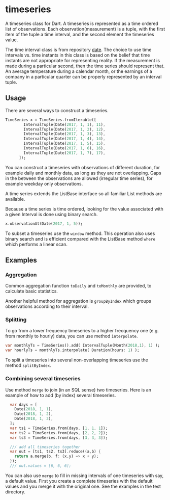 # timeseries

A timeseries class for Dart.  A timeseries is represented as a time ordered 
list of observations.  Each observation(measurement) is a tuple, with the 
first item of the tuple a time interval, and the second element the 
timeseries value. 

The time interval class is from repository [date].  The choice to use 
time intervals vs. time instants in this class is based on the belief that 
time instants are not appropriate for representing reality.  If the 
measurement is made during a particular second, then the time series 
should represent that.  An average temperature during a calendar month, 
or the earnings of a company in a particular quarter can be properly 
represented by an interval tuple.   

[date]: https://github.com/thumbert/date

## Usage

There are several ways to construct a timeseries.  
```dart
TimeSeries x = TimeSeries.fromIterable([
        IntervalTuple(Date(2017, 1, 1), 11),
        IntervalTuple(Date(2017, 1, 2), 12),
        IntervalTuple(Date(2017, 1, 3), 13),
        IntervalTuple(Date(2017, 1, 4), 14),
        IntervalTuple(Date(2017, 1, 5), 15),
        IntervalTuple(Date(2017, 1, 6), 16),
        IntervalTuple(Date(2017, 1, 7), 17),
      ]); 
```
You can construct a timeseries with observations of different duration, for example 
daily and monthly data, as long as they are not overlapping.  Gaps in the 
between the observations are allowed (irregular time series), for example weekday 
only observations. 

A time series extends the ListBase interface so all familiar List methods 
are available. 

Because a time series is time ordered, looking for the value associated with a given 
Interval is done using binary search.
```dart
x.observationAt(Date(2017, 1, 5));
```

To subset a timeseries use the ```window``` method.  This operation also uses binary 
search and is efficient compared with the ListBase method ```where``` which 
performs a linear scan.

## Examples

### Aggregation
Common aggregation function ```toDaily``` and ```toMonthly``` are provided, to 
calculate basic statistics. 

Another helpful method for aggregation is ```groupByIndex``` which groups observations 
according to their interval. 

### Splitting
To go from a lower frequency timeseries to a higher frecquency one (e.g. from monthly 
to hourly) data, you can use method ```interpolate```. 

```dart
var monthlyTs = TimeSeries().add( IntervalTuple(Month(2018,1), 1) );
var hourlyTs = monthlyTs.interpolate( Duration(hours: 1) ); 
```

To split a timeseries into several non-overlapping timeseries use the method 
```splitByIndex```.  

### Combining several timeseries
Use method ```merge``` to join (in an SQL sense) two timeseries.  Here is an example 
of how to add (by index) several timeseries.

```dart
  var days = [
    Date(2018, 1, 1),
    Date(2018, 1, 2),
    Date(2018, 1, 3),
  ];
  var ts1 = TimeSeries.from(days, [1, 1, 1]);
  var ts2 = TimeSeries.from(days, [2, 2, 2]);
  var ts3 = TimeSeries.from(days, [3, 3, 3]);

  /// add all timeseries together
  var out = [ts1, ts2, ts3].reduce((a,b) {
    return a.merge(b, f: (x,y) => x + y);
  });
  /// out.values = [6, 6, 6];
```

You can also use ```merge``` to fill in missing intervals of one timeseries with 
say, a default value.  First you create a complete timeseries with the default 
values and you merge it with the original one.  See the examples in the test 
directory. 

